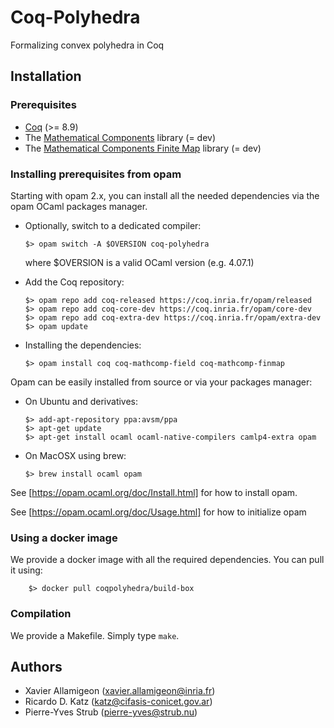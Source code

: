 # Coq-Polyhedra

Formalizing convex polyhedra in Coq

## Installation

### Prerequisites

* [Coq](https://coq.inria.fr) (>= 8.9)
* The [Mathematical Components](https://github.com/math-comp/math-comp) library (= dev)
* The [Mathematical Components Finite Map](https://github.com/math-comp/finmap) library (= dev)

### Installing prerequisites from opam

Starting with opam 2.x, you can install all the needed dependencies
via the opam OCaml packages manager.

  * Optionally, switch to a dedicated compiler:

        $> opam switch -A $OVERSION coq-polyhedra

     where $OVERSION is a valid OCaml version (e.g. 4.07.1)

  * Add the Coq repository:

        $> opam repo add coq-released https://coq.inria.fr/opam/released
        $> opam repo add coq-core-dev https://coq.inria.fr/opam/core-dev
        $> opam repo add coq-extra-dev https://coq.inria.fr/opam/extra-dev
        $> opam update

  * Installing the dependencies:

        $> opam install coq coq-mathcomp-field coq-mathcomp-finmap

Opam can be easily installed from source or via your packages manager:

  * On Ubuntu and derivatives:
  
        $> add-apt-repository ppa:avsm/ppa
        $> apt-get update
        $> apt-get install ocaml ocaml-native-compilers camlp4-extra opam
        
  * On MacOSX using brew:

        $> brew install ocaml opam

See [https://opam.ocaml.org/doc/Install.html] for how to install opam.

See [https://opam.ocaml.org/doc/Usage.html] for how to initialize opam

### Using a docker image

We provide a docker image with all the required dependencies. You can pull it using:

        $> docker pull coqpolyhedra/build-box

### Compilation

We provide a Makefile. Simply type `make`.

## Authors

* Xavier Allamigeon (<xavier.allamigeon@inria.fr>)
* Ricardo D. Katz (<katz@cifasis-conicet.gov.ar>)
* Pierre-Yves Strub (<pierre-yves@strub.nu>)
